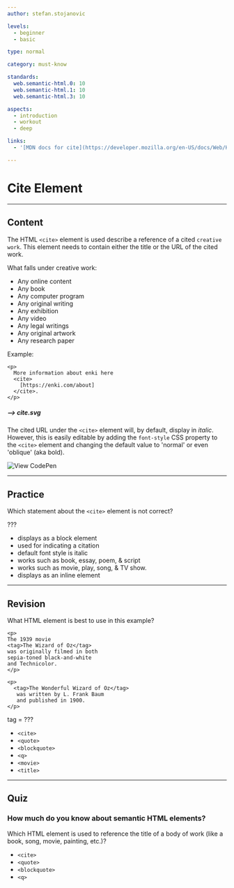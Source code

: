 ```yaml
---
author: stefan.stojanovic

levels:
  - beginner
  - basic

type: normal

category: must-know

standards:
  web.semantic-html.0: 10
  web.semantic-html.1: 10
  web.semantic-html.3: 10

aspects:
  - introduction
  - workout
  - deep

links:
  - '[MDN docs for cite](https://developer.mozilla.org/en-US/docs/Web/HTML/Element/cite){website}'

---
```

# Cite Element
---
## Content

The HTML `<cite>` element is used describe a reference of a cited `creative work`. This element needs to contain either the title or the URL of the cited work.

What falls under creative work:
- Any online content
- Any book
- Any computer program
- Any original writing
- Any exhibition
- Any video
- Any legal writings
- Any original artwork
- Any research paper

Example:
```
<p>
  More information about enki here
  <cite>
    [https://enki.com/about]
  </cite>.
</p>
```

##### --> cite.svg

The cited URL under the `<cite>` element will, by default, display in <i>italic</i>. However, this is easily editable by adding the `font-style` CSS property to the `<cite>` element and changing the default value to 'normal' or even 'oblique' (aka bold).

![View CodePen](https://codepen.io/enkidevs/pen/xzyKBz)

---
## Practice

Which statement about the `<cite>` element is not correct?

???

* displays as a block element
* used for indicating a citation
* default font style is italic
* works such as book, essay, poem, & script
* works such as movie, play, song, & TV show.
* displays as an inline element


---
## Revision

What HTML element is best to use in this example?

```
<p>
The 1939 movie
<tag>The Wizard of Oz</tag>
was originally filmed in both
sepia-toned black-and-white
and Technicolor.
</p>

<p>
  <tag>The Wonderful Wizard of Oz</tag>
   was written by L. Frank Baum
   and published in 1900.
</p>
```

tag = ???

* `<cite>`
* `<quote>`
* `<blockquote>`
* `<q>`
* `<movie>`
* `<title>`

---
## Quiz

### How much do you know about semantic HTML elements?

Which HTML element is used to reference the title of a body of work (like a book, song, movie, painting, etc.)?

* `<cite>`
* `<quote>`
* `<blockquote>`
* `<q>`
